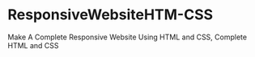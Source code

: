 # ResponsiveWebsiteHTM-CSS
Make A Complete Responsive Website Using HTML and CSS, Complete HTML and CSS
